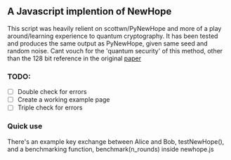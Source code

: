 ## A Javascript implention of NewHope

This script was heavily relient on scottwn/PyNewHope and more of a play around/learning experience to quantum cryptography.
It has been tested and produces the same output as PyNewHope, given same seed and random noise.
Cant vouch for the 'quantum security' of this method, other than the 128 bit reference in the original [paper](https://eprint.iacr.org/2015/1092.pdf)

### TODO:
- [ ] Double check for errors
- [ ] Create a working example page
- [ ] Triple check for errors

### Quick use
There's an example key exchange between Alice and Bob, testNewHope(), and a benchmarking function, benchmark(n_rounds) inside newhope.js
